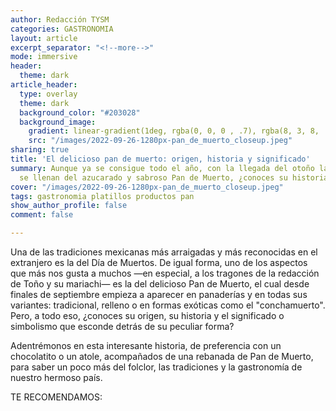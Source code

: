 ```yaml
---
author: Redacción TYSM
categories: GASTRONOMIA
layout: article
excerpt_separator: "<!--more-->"
mode: immersive
header:
  theme: dark
article_header:
  type: overlay
  theme: dark
  background_color: "#203028"
  background_image:
    gradient: linear-gradient(1deg, rgba(0, 0, 0 , .7), rgba(8, 3, 8, .9))
    src: "/images/2022-09-26-1280px-pan_de_muerto_closeup.jpeg"
sharing: true
title: 'El delicioso pan de muerto: origen, historia y significado'
summary: Aunque ya se consigue todo el año, con la llegada del otoño las panaderías
  se llenan del azucarado y sabroso Pan de Muerto, ¿conoces su historia y simbolismo?
cover: "/images/2022-09-26-1280px-pan_de_muerto_closeup.jpeg"
tags: gastronomia platillos productos pan
show_author_profile: false
comment: false

---
```

Una de las tradiciones mexicanas más arraigadas y más reconocidas en el extranjero es la del Día de Muertos. De igual forma, uno de los aspectos que más nos gusta a muchos —en especial, a los tragones de la redacción de Toño y su mariachi— es la del delicioso Pan de Muerto, el cual desde finales de septiembre empieza a aparecer en panaderías y en todas sus variantes: tradicional, relleno o en formas exóticas como el "conchamuerto". Pero, a todo eso, ¿conoces su origen, su historia y el significado o simbolismo que esconde detrás de su peculiar forma?

Adentrémonos en esta interesante historia, de preferencia con un chocolatito o un atole, acompañados de una rebanada de Pan de Muerto, para saber un poco más del folclor, las tradiciones y la gastronomía de nuestro hermoso país.

TE RECOMENDAMOS: